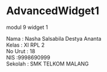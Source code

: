 # AdvancedWidget1
modul 9 widget 1

Nama    : Nasha Salsabila Destya Ananta
<br>
Kelas   : XI RPL 2
<br>
No Urut : 18
<br>
NIS      :9998690999
<br>
Sekolah   : SMK TELKOM MALANG
